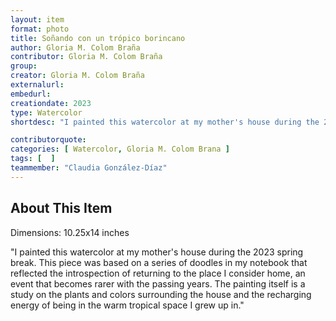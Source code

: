 ```yaml
---
layout: item
format: photo
title: Soñando con un trópico borincano
author: Gloria M. Colom Braña
contributor: Gloria M. Colom Braña
group: 
creator: Gloria M. Colom Braña
externalurl: 
embedurl: 
creationdate: 2023
type: Watercolor
shortdesc: "I painted this watercolor at my mother's house during the 2023 spring break. This piece was based on a series of doodles in my notebook that reflected the introspection of returning to the place I consider home, an event that becomes rarer with the passing years. The painting itself is a study on the plants and colors surrounding the house and the recharging energy of being in the warm tropical space I grew up in."

contributorquote: 
categories: [ Watercolor, Gloria M. Colom Brana ]
tags: [  ]
teammember: "Claudia González-Díaz"
---
```


## About This Item

Dimensions: 10.25x14 inches

"I painted this watercolor at my mother's house during the 2023 spring break. This piece was based on a series of doodles in my notebook that reflected the introspection of returning to the place I consider home, an event that becomes rarer with the passing years. The painting itself is a study on the plants and colors surrounding the house and the recharging energy of being in the warm tropical space I grew up in."
